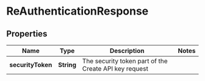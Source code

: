 # ReAuthenticationResponse

## Properties
Name | Type | Description | Notes
------------ | ------------- | ------------- | -------------
**securityToken** | **String** | The security token part of the Create API key request | 
